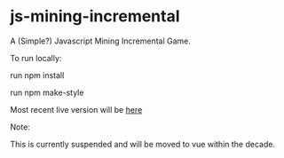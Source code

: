 # js-mining-incremental
A (Simple?) Javascript Mining Incremental Game. 


To run locally: 

run npm install 

run npm make-style 


Most recent live version will be [here](https://thummper.net/Projects/Games/Incremental/)


Note:

This is currently suspended and will be moved to vue within the decade. 

